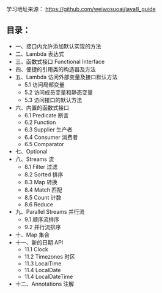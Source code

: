 学习地址来源： https://github.com/weiwosuoai/java8_guide

## 目录：
-   一、接口内允许添加默认实现的方法
-   二、Lambda 表达式
-   三、函数式接口 Functional Interface
-   四、便捷的引用类的构造器及方法
-   五、Lambda 访问外部变量及接口默认方法
    -   5.1 访问局部变量
    -   5.2 访问成员变量和静态变量
    -   5.3 访问接口的默认方法
-   六、内置的函数式接口
    -   6.1 Predicate 断言
    -   6.2 Function
    -   6.3 Supplier 生产者
    -   6.4 Consumer 消费者
    -   6.5 Comparator
-   七、Optional
-   八、Streams 流
    -   8.1 Filter 过滤
    -   8.2 Sorted 排序
    -   8.3 Map 转换
    -   8.4 Match 匹配
    -   8.5 Count 计数
    -   8.6 Reduce
-   九、Parallel Streams 并行流
    -   9.1 顺序流排序
    -   9.2 并行流排序
-   十、Map 集合
-   十一、新的日期 API
    -   11.1 Clock
    -   11.2 Timezones 时区
    -   11.3 LocalTime
    -   11.4 LocalDate
    -   11.4 LocalDateTime
-   十二、Annotations 注解